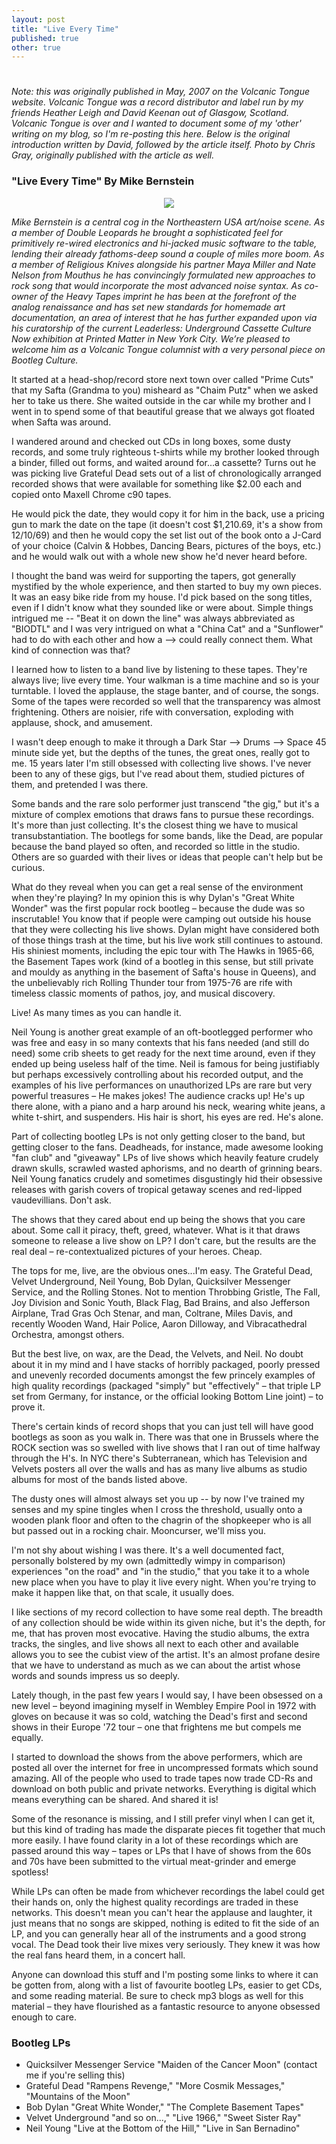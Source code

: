 ```yaml
---
layout: post
title: "Live Every Time"
published: true
other: true
---
```

# 
# 
*Note: this was originally published in May, 2007 on the Volcanic Tongue website. Volcanic Tongue was a record distributor and label run by my friends Heather Leigh and David Keenan out of Glasgow, Scotland. Volcanic Tongue is over and I wanted to document some of my 'other' writing on my blog, so I'm re-posting this here. Below is the original introduction written by David, followed by the article itself. Photo by Chris Gray, originally published with the article as well.*

### "Live Every Time" By Mike Bernstein

<center><img src="http://michaelrbernste.in/images/bernstein.jpg"></center>

*Mike Bernstein is a central cog in the Northeastern USA art/noise scene. As a member of Double Leopards he brought a sophisticated feel for primitively re-wired electronics and hi-jacked music software to the table, lending their already fathoms-deep sound a couple of miles more boom. As a member of Religious Knives alongside his partner Maya Miller and Nate Nelson from Mouthus he has convincingly formulated new approaches to rock song that would incorporate the most advanced noise syntax. As co-owner of the Heavy Tapes imprint he has been at the forefront of the analog renaissance and has set new standards for homemade art documentation, an area of interest that he has further expanded upon via his curatorship of the current Leaderless: Underground Cassette Culture Now exhibition at Printed Matter in New York City. We’re pleased to welcome him as a Volcanic Tongue columnist with a very personal piece on Bootleg Culture.*

It started at a head-shop/record store next town over called "Prime Cuts" that my Safta (Grandma to you) misheard as "Chaim Putz" when we asked her to take us there. She waited outside in the car while my brother and I went in to spend some of that beautiful grease that we always got floated when Safta was around.

I wandered around and checked out CDs in long boxes, some dusty records, and some truly righteous t-shirts while my brother looked through a binder, filled out forms, and waited around for...a cassette? Turns out he was picking live Grateful Dead sets out of a list of chronologically arranged recorded shows that were available for something like $2.00 each and copied onto Maxell Chrome c90 tapes.

He would pick the date, they would copy it for him in the back, use a pricing gun to mark the date on the tape (it doesn't cost $1,210.69, it's a show from 12/10/69) and then he would copy the set list out of the book onto a J-Card of your choice (Calvin & Hobbes, Dancing Bears, pictures of the boys, etc.) and he would walk out with a whole new show he'd never heard before.

I thought the band was weird for supporting the tapers, got generally mystified by the whole experience, and then started to buy my own pieces. It was an easy bike ride from my house. I'd pick based on the song titles, even if I didn't know what they sounded like or were about. Simple things intrigued me -- "Beat it on down the line" was always abbreviated as "BIODTL" and I was very intrigued on what a "China Cat" and a "Sunflower" had to do with each other and how a --> could really connect them. What kind of connection was that?

I learned how to listen to a band live by listening to these tapes. They're always live; live every time. Your walkman is a time machine and so is your turntable. I loved the applause, the stage banter, and of course, the songs. Some of the tapes were recorded so well that the transparency was almost frightening. Others are noisier, rife with conversation, exploding with applause, shock, and amusement.

I wasn't deep enough to make it through a Dark Star --> Drums --> Space 45 minute side yet, but the depths of the tunes, the great ones, really got to me. 15 years later I'm still obsessed with collecting live shows. I've never been to any of these gigs, but I've read about them, studied pictures of them, and pretended I was there.

Some bands and the rare solo performer just transcend "the gig," but it's a mixture of complex emotions that draws fans to pursue these recordings. It's more than just collecting. It's the closest thing we have to musical transubstantiation. The bootlegs for some bands, like the Dead, are popular because the band played so often, and recorded so little in the studio. Others are so guarded with their lives or ideas that people can't help but be curious.

What do they reveal when you can get a real sense of the environment when they're playing? In my opinion this is why Dylan's "Great White Wonder" was the first popular rock bootleg – because the dude was so inscrutable! You know that if people were camping out outside his house that they were collecting his live shows. Dylan might have considered both of those things trash at the time, but his live work still continues to astound. His shiniest moments, including the epic tour with The Hawks in 1965-66, the Basement Tapes work (kind of a bootleg in this sense, but still private and mouldy as anything in the basement of Safta's house in Queens), and the unbelievably rich Rolling Thunder tour from 1975-76 are rife with timeless classic moments of pathos, joy, and musical discovery.

Live! As many times as you can handle it.

Neil Young is another great example of an oft-bootlegged performer who was free and easy in so many contexts that his fans needed (and still do need) some crib sheets to get ready for the next time around, even if they ended up being useless half of the time. Neil is famous for being justifiably but perhaps excessively controlling about his recorded output, and the examples of his live performances on unauthorized LPs are rare but very powerful treasures – He makes jokes! The audience cracks up! He's up there alone, with a piano and a harp around his neck, wearing white jeans, a white t-shirt, and suspenders. His hair is short, his eyes are red. He's alone.

Part of collecting bootleg LPs is not only getting closer to the band, but getting closer to the fans. Deadheads, for instance, made awesome looking "fan club" and "giveaway" LPs of live shows which heavily feature crudely drawn skulls, scrawled wasted aphorisms, and no dearth of grinning bears. Neil Young fanatics crudely and sometimes disgustingly hid their obsessive releases with garish covers of tropical getaway scenes and red-lipped vaudevillians. Don't ask.

The shows that they cared about end up being the shows that you care about. Some call it piracy, theft, greed, whatever. What is it that draws someone to release a live show on LP? I don't care, but the results are the real deal – re-contextualized pictures of your heroes. Cheap.

The tops for me, live, are the obvious ones...I'm easy. The Grateful Dead, Velvet Underground, Neil Young, Bob Dylan, Quicksilver Messenger Service, and the Rolling Stones. Not to mention Throbbing Gristle, The Fall, Joy Division and Sonic Youth, Black Flag, Bad Brains, and also Jefferson Airplane, Trad Gras Och Stenar, and man, Coltrane, Miles Davis, and recently Wooden Wand, Hair Police, Aaron Dilloway, and Vibracathedral Orchestra, amongst others.

But the best live, on wax, are the Dead, the Velvets, and Neil. No doubt about it in my mind and I have stacks of horribly packaged, poorly pressed and unevenly recorded documents amongst the few princely examples of high quality recordings (packaged "simply" but "effectively" – that triple LP set from Germany, for instance, or the official looking Bottom Line joint) – to prove it.

There's certain kinds of record shops that you can just tell will have good bootlegs as soon as you walk in. There was that one in Brussels where the ROCK section was so swelled with live shows that I ran out of time halfway through the H's. In NYC there's Subterranean, which has Television and Velvets posters all over the walls and has as many live albums as studio albums for most of the bands listed above.

The dusty ones will almost always set you up -- by now I've trained my senses and my spine tingles when I cross the threshold, usually onto a wooden plank floor and often to the chagrin of the shopkeeper who is all but passed out in a rocking chair. Mooncurser, we'll miss you.

I'm not shy about wishing I was there. It's a well documented fact, personally bolstered by my own (admittedly wimpy in comparison) experiences "on the road" and "in the studio," that you take it to a whole new place when you have to play it live every night. When you're trying to make it happen like that, on that scale, it usually does.

I like sections of my record collection to have some real depth. The breadth of any collection should be wide within its given niche, but it's the depth, for me, that has proven most evocative. Having the studio albums, the extra tracks, the singles, and live shows all next to each other and available allows you to see the cubist view of the artist. It's an almost profane desire that we have to understand as much as we can about the artist whose words and sounds impress us so deeply.

Lately though, in the past few years I would say, I have been obsessed on a new level – beyond imagining myself in Wembley Empire Pool in 1972 with gloves on because it was so cold, watching the Dead's first and second shows in their Europe '72 tour – one that frightens me but compels me equally.

I started to download the shows from the above performers, which are posted all over the internet for free in uncompressed formats which sound amazing. All of the people who used to trade tapes now trade CD-Rs and download on both public and private networks. Everything is digital which means everything can be shared. And shared it is!

Some of the resonance is missing, and I still prefer vinyl when I can get it, but this kind of trading has made the disparate pieces fit together that much more easily. I have found clarity in a lot of these recordings which are passed around this way – tapes or LPs that I have of shows from the 60s and 70s have been submitted to the virtual meat-grinder and emerge spotless!

While LPs can often be made from whichever recordings the label could get their hands on, only the highest quality recordings are traded in these networks. This doesn't mean you can't hear the applause and laughter, it just means that no songs are skipped, nothing is edited to fit the side of an LP, and you can generally hear all of the instruments and a good strong vocal. The Dead took their live mixes very seriously. They knew it was how the real fans heard them, in a concert hall.

Anyone can download this stuff and I'm posting some links to where it can be gotten from, along with a list of favourite bootleg LPs, easier to get CDs, and some reading material. Be sure to check mp3 blogs as well for this material – they have flourished as a fantastic resource to anyone obsessed enough to care.

### Bootleg LPs

* Quicksilver Messenger Service "Maiden of the Cancer Moon" (contact me if you're selling this)
* Grateful Dead "Rampens Revenge," "More Cosmik Messages," "Mountains of the Moon"
* Bob Dylan "Great White Wonder," "The Complete Basement Tapes"
* Velvet Underground "and so on...," "Live 1966," "Sweet Sister Ray"
* Neil Young "Live at the Bottom of the Hill," "Live in San Bernadino"
